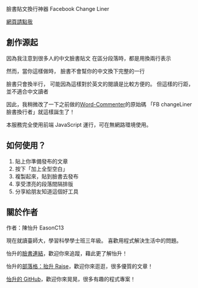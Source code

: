 臉書貼文換行神器 Facebook Change Liner 

[網頁請點我](https://easonc13.github.io/FBchangeLiner/)

## 創作源起
因為我注意到很多人的中文臉書貼文
在區分段落時，都是用換兩行表示

然而，當你這樣做時，
臉書不會幫你的中文換下完整的一行

臉書只會換半行，
可能因為這樣對於英文的閱讀是比較方便的。
但這樣的行距，並不適合中文讀者

因此，我稍微改了一下之前做的[Ｗord-Commenter](https://easonc13.github.io/WordCommenter/)的原始碼
「FB changeLiner 臉書換行者」就這樣誕生了！

本服務完全使用前端 JavaScript 運行，可在無網路環境使用。


## 如何使用？

1. 貼上你準備發布的文章
2. 按下「加上全型空白」
3. 複製起來，貼到臉書去發布
4. 享受漂亮的段落間隔排版
5. 分享給朋友知道這個好工具

## 關於作者
作者：陳怡升 EasonC13

現在就讀臺師大，學習科學學士班三年級。
喜歡用程式解決生活中的問題。

怡升的[臉書連結](https://www.facebook.com/EasonC13)，歡迎你來追蹤，藉此更了解怡升！

怡升的[部落格：抬升 Raise](https://tsraise.com)，歡迎你來逛逛，很多優質的文章！

[怡升的 GitHub](https://github.com/EasonC13)，歡迎你來晃晃，很多有趣的程式專案！
